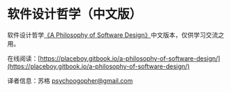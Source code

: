 # 软件设计哲学（中文版）

软件设计哲学[《A Philosophy of Software Design》](https://dl.acm.org/doi/10.5555/3288797)中文版本，仅供学习交流之用。

在线阅读：[https://placeboy.gitbook.io/a-philosophy-of-software-design/](https://placeboy.gitbook.io/a-philosophy-of-software-design/)

译者信息：苏格 psychoogopher@gmail.com
